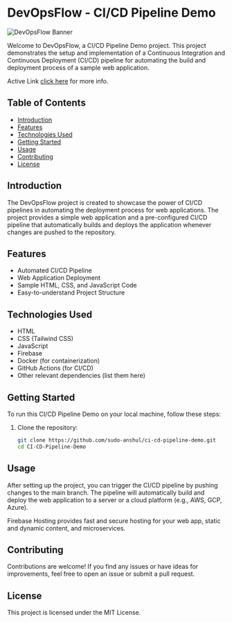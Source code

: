 # DevOpsFlow - CI/CD Pipeline Demo

![DevOpsFlow Banner](https://img.freepik.com/free-vector/development-operations-banner-devops-concept_107791-2220.jpg?w=996&t=st=1690454845~exp=1690455445~hmac=3c1d6906097f85e4286b8c755e9d5725c3791be0fa71ee0bfb3f6b174e6c1eab)

Welcome to DevOpsFlow, a CI/CD Pipeline Demo project. This project demonstrates the setup and implementation of a Continuous Integration and Continuous Deployment (CI/CD) pipeline for automating the build and deployment process of a sample web application.

Active Link [click here](https://ci-cd-demo-one.web.app/) for more info.

## Table of Contents

- [Introduction](#introduction)
- [Features](#features)
- [Technologies Used](#technologies-used)
- [Getting Started](#getting-started)
- [Usage](#usage)
- [Contributing](#contributing)
- [License](#license)

## Introduction

The DevOpsFlow project is created to showcase the power of CI/CD pipelines in automating the deployment process for web applications. The project provides a simple web application and a pre-configured CI/CD pipeline that automatically builds and deploys the application whenever changes are pushed to the repository.

## Features

- Automated CI/CD Pipeline
- Web Application Deployment
- Sample HTML, CSS, and JavaScript Code
- Easy-to-understand Project Structure

## Technologies Used

- HTML
- CSS (Tailwind CSS)
- JavaScript
- Firebase
- Docker (for containerization)
- GitHub Actions (for CI/CD)
- Other relevant dependencies (list them here)

## Getting Started

To run this CI/CD Pipeline Demo on your local machine, follow these steps:

1. Clone the repository:

   ```bash
   git clone https://github.com/sudo-anshul/ci-cd-pipeline-demo.git
   cd CI-CD-Pipeline-Demo

## Usage

After setting up the project, you can trigger the CI/CD pipeline by pushing changes to the main branch. The pipeline will automatically build and deploy the web application to a server or a cloud platform (e.g., AWS, GCP, Azure).

Firebase Hosting provides fast and secure hosting for your web app, static and dynamic content, and microservices.

## Contributing

Contributions are welcome! If you find any issues or have ideas for improvements, feel free to open an issue or submit a pull request.

## License

This project is licensed under the MIT License.
